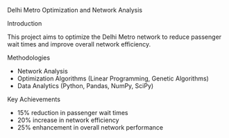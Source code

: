 Delhi Metro Optimization and Network Analysis

Introduction

This project aims to optimize the Delhi Metro network to reduce passenger wait times and improve overall network efficiency.

Methodologies

- Network Analysis
- Optimization Algorithms (Linear Programming, Genetic Algorithms)
- Data Analytics (Python, Pandas, NumPy, SciPy)

Key Achievements

- 15% reduction in passenger wait times
- 20% increase in network efficiency
- 25% enhancement in overall network performance
